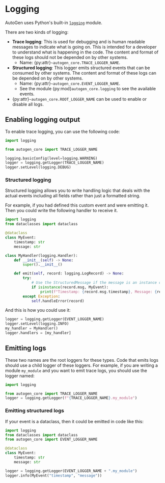 # Logging

AutoGen uses Python's built-in [`logging`](https://docs.python.org/3/library/logging.html) module.

There are two kinds of logging:

- **Trace logging**: This is used for debugging and is human readable messages to indicate what is going on. This is intended for a developer to understand what is happening in the code. The content and format of these logs should not be depended on by other systems.
  - Name: {py:attr}`~autogen_core.TRACE_LOGGER_NAME`.
- **Structured logging**: This logger emits structured events that can be consumed by other systems. The content and format of these logs can be depended on by other systems.
  - Name: {py:attr}`~autogen_core.EVENT_LOGGER_NAME`.
  - See the module {py:mod}`autogen_core.logging` to see the available events.
- {py:attr}`~autogen_core.ROOT_LOGGER_NAME` can be used to enable or disable all logs.

## Enabling logging output

To enable trace logging, you can use the following code:

```python
import logging

from autogen_core import TRACE_LOGGER_NAME

logging.basicConfig(level=logging.WARNING)
logger = logging.getLogger(TRACE_LOGGER_NAME)
logger.setLevel(logging.DEBUG)
```

### Structured logging

Structured logging allows you to write handling logic that deals with the actual events including all fields rather than just a formatted string.

For example, if you had defined this custom event and were emitting it. Then you could write the following handler to receive it.

```python
import logging
from dataclasses import dataclass

@dataclass
class MyEvent:
    timestamp: str
    message: str

class MyHandler(logging.Handler):
    def __init__(self) -> None:
        super().__init__()

    def emit(self, record: logging.LogRecord) -> None:
        try:
            # Use the StructuredMessage if the message is an instance of it
            if isinstance(record.msg, MyEvent):
                print(f"Timestamp: {record.msg.timestamp}, Message: {record.msg.message}")
        except Exception:
            self.handleError(record)
```

And this is how you could use it:

```python
logger = logging.getLogger(EVENT_LOGGER_NAME)
logger.setLevel(logging.INFO)
my_handler = MyHandler()
logger.handlers = [my_handler]
```

## Emitting logs

These two names are the root loggers for these types. Code that emits logs should use a child logger of these loggers. For example, if you are writing a module `my_module` and you want to emit trace logs, you should use the logger named:

```python
import logging

from autogen_core import TRACE_LOGGER_NAME
logger = logging.getLogger(f"{TRACE_LOGGER_NAME}.my_module")
```

### Emitting structured logs

If your event is a dataclass, then it could be emitted in code like this:

```python
import logging
from dataclasses import dataclass
from autogen_core import EVENT_LOGGER_NAME

@dataclass
class MyEvent:
    timestamp: str
    message: str

logger = logging.getLogger(EVENT_LOGGER_NAME + ".my_module")
logger.info(MyEvent("timestamp", "message"))
```
